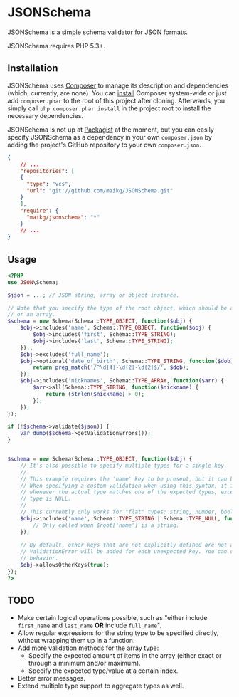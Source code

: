# JSONSchema

JSONSchema is a simple schema validator for JSON formats.

JSONSchema requires PHP 5.3+.

## Installation

JSONSchema uses [Composer](http://packagist.org/about-composer) to manage its description and dependencies (which,
currently, are none). You can [install](https://github.com/composer/composer/blob/master/README.md) Composer system-wide
or just add `composer.phar` to the root of this project after cloning. Afterwards, you simply call `php composer.phar
install` in the project root to install the necessary dependencies.

JSONSchema is not up at [Packagist](http://packagist.org/) at the moment, but you can easily specify JSONSchema as a
dependency in your own `composer.json` by adding the project's GitHub repository to your own `composer.json`.

```json
{
    // ...
    "repositories": [
    {
      "type": "vcs",
      "url": "git://github.com/maikg/JSONSchema.git"
    }
    ],
    "require": {
      "maikg/jsonschema": "*"
    }
    // ...
}
```

## Usage

```php
<?PHP
use JSON\Schema;

$json = ...; // JSON string, array or object instance.

// Note that you specify the type of the root object, which should be an object
// or an array.
$schema = new Schema(Schema::TYPE_OBJECT, function($obj) {
    $obj->includes('name', Schema::TYPE_OBJECT, function($obj) {
        $obj->includes('first', Schema::TYPE_STRING);
        $obj->includes('last', Schema::TYPE_STRING);
    });.
    $obj->excludes('full_name');
    $obj->optional('date_of_birth', Schema::TYPE_STRING, function($dob) {
        return preg_match('/^\d{4}-\d{2}-\d{2}$/', $dob);
    });
    $obj->includes('nicknames', Schema::TYPE_ARRAY, function($arr) {
        $arr->all(Schema::TYPE_STRING, function($nickname) {
            return (strlen($nickname) > 0);
        });
    });
});

if (!$schema->validate($json)) {
    var_dump($schema->getValidationErrors());
}


$schema = new Schema(Schema::TYPE_OBJECT, function($obj) {
    // It's also possible to specify multiple types for a single key.
    // 
    // This example requires the 'name' key to be present, but it can be either NULL or a string.
    // When specifying a custom validation when using this syntax, it is called always
    // whenever the actual type matches one of the expected types, except when the actual
    // type is NULL.
    // 
    // This currently only works for "flat" types: string, number, boolean and NULL.
    $obj->includes('name', Schema::TYPE_STRING | Schema::TYPE_NULL, function($str) {
        // Only called when $root['name'] is a string.
    });
    
    // By default, other keys that are not explicitly defined are not allowed and a
    // ValidationError will be added for each unexpected key. You can override this
    // behavior.
    $obj->allowsOtherKeys(true);
});
?>
```

## TODO

*   Make certain logical operations possible, such as "either include `first_name` and `last_name` **OR** include
    `full_name`".
*   Allow regular expressions for the string type to be specified directly, without wrapping them up in a function.
*   Add more validation methods for the array type:
    *   Specify the expected amount of items in the array (either exact or through a minimum and/or maximum).
    *   Specify the expected type/value at a certain index.
*   Better error messages.
*   Extend multiple type support to aggregate types as well.